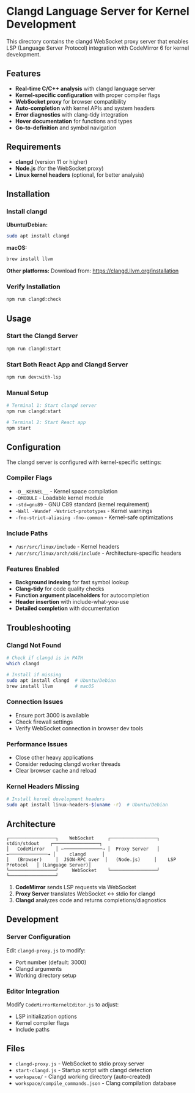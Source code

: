 # Clangd Language Server for Kernel Development

This directory contains the clangd WebSocket proxy server that enables LSP (Language Server Protocol) integration with CodeMirror 6 for kernel development.

## Features

- **Real-time C/C++ analysis** with clangd language server
- **Kernel-specific configuration** with proper compiler flags
- **WebSocket proxy** for browser compatibility  
- **Auto-completion** with kernel APIs and system headers
- **Error diagnostics** with clang-tidy integration
- **Hover documentation** for functions and types
- **Go-to-definition** and symbol navigation

## Requirements

- **clangd** (version 11 or higher)
- **Node.js** (for the WebSocket proxy)
- **Linux kernel headers** (optional, for better analysis)

## Installation

### Install clangd

**Ubuntu/Debian:**
```bash
sudo apt install clangd
```

**macOS:**
```bash
brew install llvm
```

**Other platforms:**
Download from: https://clangd.llvm.org/installation

### Verify Installation
```bash
npm run clangd:check
```

## Usage

### Start the Clangd Server
```bash
npm run clangd:start
```

### Start Both React App and Clangd Server
```bash
npm run dev:with-lsp
```

### Manual Setup
```bash
# Terminal 1: Start clangd server
npm run clangd:start

# Terminal 2: Start React app
npm start
```

## Configuration

The clangd server is configured with kernel-specific settings:

### Compiler Flags
- `-D__KERNEL__` - Kernel space compilation
- `-DMODULE` - Loadable kernel module
- `-std=gnu89` - GNU C89 standard (kernel requirement)
- `-Wall -Wundef -Wstrict-prototypes` - Kernel warnings
- `-fno-strict-aliasing -fno-common` - Kernel-safe optimizations

### Include Paths
- `/usr/src/linux/include` - Kernel headers
- `/usr/src/linux/arch/x86/include` - Architecture-specific headers

### Features Enabled
- **Background indexing** for fast symbol lookup
- **Clang-tidy** for code quality checks
- **Function argument placeholders** for autocompletion
- **Header insertion** with include-what-you-use
- **Detailed completion** with documentation

## Troubleshooting

### Clangd Not Found
```bash
# Check if clangd is in PATH
which clangd

# Install if missing
sudo apt install clangd  # Ubuntu/Debian
brew install llvm        # macOS
```

### Connection Issues
- Ensure port 3000 is available
- Check firewall settings
- Verify WebSocket connection in browser dev tools

### Performance Issues
- Close other heavy applications
- Consider reducing clangd worker threads
- Clear browser cache and reload

### Kernel Headers Missing
```bash
# Install kernel development headers
sudo apt install linux-headers-$(uname -r)  # Ubuntu/Debian
```

## Architecture

```
┌─────────────────┐    WebSocket     ┌─────────────────┐    stdin/stdout    ┌─────────────────┐
│   CodeMirror    │ ←──────────────→ │  Proxy Server   │ ←──────────────→ │     clangd      │
│   (Browser)     │  JSON-RPC over  │   (Node.js)     │    LSP Protocol   │ (Language Server)│
└─────────────────┘     WebSocket    └─────────────────┘                   └─────────────────┘
```

1. **CodeMirror** sends LSP requests via WebSocket
2. **Proxy Server** translates WebSocket ↔ stdio for clangd
3. **Clangd** analyzes code and returns completions/diagnostics

## Development

### Server Configuration
Edit `clangd-proxy.js` to modify:
- Port number (default: 3000)
- Clangd arguments
- Working directory setup

### Editor Integration
Modify `CodeMirrorKernelEditor.js` to adjust:
- LSP initialization options
- Kernel compiler flags  
- Include paths

## Files

- `clangd-proxy.js` - WebSocket to stdio proxy server
- `start-clangd.js` - Startup script with clangd detection
- `workspace/` - Clangd working directory (auto-created)
- `workspace/compile_commands.json` - Clang compilation database